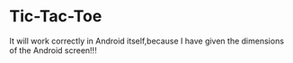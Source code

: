 # Tic-Tac-Toe
It will work correctly in Android itself,because I have given the dimensions of the Android screen!!!

